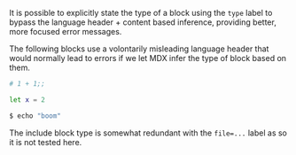 It is possible to explicitly state the type of a block using the
`type` label to bypass the language header + content based inference,
providing better, more focused error messages.

The following blocks use a volontarily misleading language header that would
normally lead to errors if we let MDX infer the type of block based on them.

<!-- $MDX type=toplevel -->
```sh
# 1 + 1;;
```

<!-- $MDX type=ocaml -->
```sh
let x = 2
```

<!-- $MDX type=cram -->
```ocaml
$ echo "boom"
```

The include block type is somewhat redundant with the `file=...` label as
so it is not tested here.
